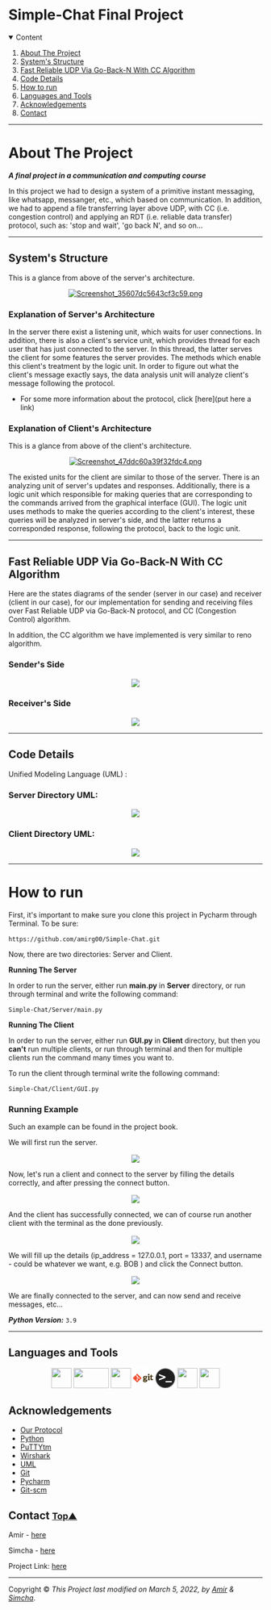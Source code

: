 # Simple-Chat Final Project


<!-- TABLE OF CONTENTS -->
<details open="open">
  <summary>Content</summary>
  <ol>
    <li><a href="#about-the-project">About The Project</a></li>
    <li><a href="#plot-graph">System's Structure</a></li>
    <li><a href="#algorithms">Fast Reliable UDP Via Go-Back-N With CC Algorithm</a></li>
    <li><a href="#code-details">Code Details</a></li>
    <li><a href="#how-to-run">How  to run</a></li>
    <li><a href="#languages-and-tools">Languages and Tools</a></li>
    <li><a href="#acknowledgements">Acknowledgements</a></li>
    <li><a href="#contact">Contact</a></li>
  </ol>
</details>

----------------

<!-- ABOUT THE PROJECT -->
# About The Project
**_A final project in a communication and computing course_**

In this project we had to design a system of a primitive instant messaging, 
like whatsapp, messanger, etc., which based on communication. In addition, 
we had to append a file transferring layer above UDP, with CC (i.e. congestion control)
and applying an RDT (i.e. reliable data transfer) protocol, such as: 'stop and wait', 'go back N', and so on... 


---------------

<!-- System's Structure -->
## System's Structure
This is a glance from above of the server's architecture. 
<p align="center">
<a href="https://gifyu.com/image/SMWtE"><img src="https://s7.gifyu.com/images/Screenshot_35607dc5643cf3c59.png" alt="Screenshot_35607dc5643cf3c59.png" border="0" /></a>
</p>

### Explanation of Server's Architecture 

In the server there exist a listening unit, which waits for user connections.
In addition, there is also a client's service unit, which provides 
thread for each user that has just connected to the server. In this 
thread, the latter serves the client for some features the server provides.
The methods which enable this client's treatment by the logic unit.
In order to figure out what the client's message exactly says, 
the data analysis unit will analyze client's message following the protocol.

- For some more information about the protocol, click [here](put here a link)


### Explanation of Client's Architecture 

This is a glance from above of the client's architecture. 

<p align="center">
<a href="https://gifyu.com/image/SMWtG"><img src="https://s7.gifyu.com/images/Screenshot_47ddc60a39f32fdc4.png" alt="Screenshot_47ddc60a39f32fdc4.png" border="0" /></a></p>

The existed units for the client are similar to those of the server. There is 
an analyzing unit of server's updates and responses. Additionally, there is 
a logic unit which responsible for making queries that are corresponding to 
the commands arrived from the graphical interface (GUI). The logic
unit uses methods to make the queries according to the client's interest,
these queries will be analyzed in server's side, and the latter
returns a corresponded response, following the protocol, back to the logic unit.

---
<!-- fast reliable udp via go-back-n with cc algorithm -->

## Fast Reliable UDP Via Go-Back-N With CC Algorithm

Here are the states diagrams of the sender (server in our case) and receiver (client in our case),
for our implementation for sending and receiving files over Fast Reliable UDP via Go-Back-N
protocol, and CC (Congestion Control) algorithm. 

In addition, the CC algorithm we have implemented 
is very similar to reno algorithm. 

### Sender's Side
<p align="center">
<img align="center" src="https://s7.gifyu.com/images/Fast_realble_UDP_with_CC.drawio-1.png" />
</p>



### Receiver's Side
<p align="center">
<img align="center" src="https://s7.gifyu.com/images/Fast_reliable_UDP_reciver_side.drawio.png" />
</p>

---

<!-- code-details -->


## Code Details


Unified Modeling Language (UML) :

### Server Directory UML: 
<p align="center">
<img align="center" src="https://s7.gifyu.com/images/Server_UML.png" />
</p>

### Client Directory UML: 
<p align="center">
<img align="center" src="https://s7.gifyu.com/images/Client_UMLbd7e5c4206323673.png" />
</p>

---------

<!-- how-to-run -->
# How to run


First, it's important to make sure you clone this project in Pycharm through Terminal.
To be sure:
```
https://github.com/amirg00/Simple-Chat.git
```
Now, there are two directories: Server and Client.  

**Running The Server**

In order to run the server, either run **main.py** in **Server** directory, or run through terminal and write 
the following command: 

```
Simple-Chat/Server/main.py
```


**Running The Client**

In order to run the server, either run **GUI.py** in **Client** directory,
but then you **can't** run multiple clients, or run through terminal and then for 
multiple clients run the command many times you want to. 
 
To run the client through terminal write the following command: 

```
Simple-Chat/Client/GUI.py
```

### Running Example

Such an example can be found in the project book. 

We will first run the server.

<p align="center">
<img align="center" src="https://s7.gifyu.com/images/Screenshot_9.png" />
</p>

Now, let's run a client and connect to the server by filling the details correctly, and after pressing the connect button.


<p align="center">
<img align="center" src="https://s7.gifyu.com/images/Screenshot_103154d41d5317d169.png" />
</p>

And the client has successfully connected, we can of course
run another client with the terminal as the done previously. 

<p align="center">
<img align="center" src="https://s7.gifyu.com/images/Screenshot_7a2cf794903b3c8bd.png" />
</p>

We will fill up the details (ip_address = 127.0.0.1, port = 13337, and username - could be whatever we want, e.g. BOB ) and click the Connect button.


<p align="center">
<img align="center" src="https://s7.gifyu.com/images/Screenshot_146705e437e86b6412.png" />
</p>

We are finally connected to the server, and can now send and receive 
messages, etc...


_**Python Version:**_ ```3.9```

---------


## Languages and Tools

 <div align="center">
 <code><img height="40" width="40" src="https://upload.wikimedia.org/wikipedia/commons/thumb/c/c3/Python-logo-notext.svg/1200px-Python-logo-notext.svg.png"></code>  <code><img height="40" width="70" src="https://upload.wikimedia.org/wikipedia/commons/d/d5/UML_logo.svg"/></code>
 <code><img height="40" width="40" src="https://upload.wikimedia.org/wikipedia/commons/thumb/1/1d/PyCharm_Icon.svg/1024px-PyCharm_Icon.svg.png"/></code>
 <code><img height="40" width="40" src="https://raw.githubusercontent.com/github/explore/80688e429a7d4ef2fca1e82350fe8e3517d3494d/topics/git/git.png"></code>
 <code><img height="40" width="40" src="https://raw.githubusercontent.com/github/explore/80688e429a7d4ef2fca1e82350fe8e3517d3494d/topics/terminal/terminal.png"></code>
 <code><img height="40" width="40" src="https://upload.wikimedia.org/wikipedia/commons/b/b6/PuTTY_icon_128px.png"></code>
 <code><img height="40" width="40" src="https://media.trustradius.com/product-logos/dT/3e/JWKABGMWXUZ3.PNG"></code>
 </div>


<!-- ACKNOWLEDGEMENTS -->
## Acknowledgements
* [Our Protocol](https://docs.google.com/document/d/1jNmEHspdIJdHrGw9TxRJ0lU0Rt1J5uhz/edit?usp=sharing&ouid=110205518348656225965&rtpof=true&sd=true)
* [Python](https://www.python.org/)
* [PuTTYtm](https://en.wikipedia.org/wiki/PuTTY)
* [Wirshark](https://he.wikipedia.org/wiki/Wireshark)
* [UML](https://en.wikipedia.org/wiki/Unified_Modeling_Language)
* [Git](https://git-scm.com/)
* [Pycharm](https://www.jetbrains.com/pycharm/)
* [Git-scm](https://git-scm.com/book/en/v2/Getting-Started-Installing-Git)


<!-- CONTACT -->
## Contact <small>[Top▲](object-oriented-programming-exercise-3)</small>


 Amir - [here](https://github.com/amirg00/)
 
 Simcha - [here](https://github.com/SimchaTeich)

Project Link: [here](https://github.com/amirg00/Simple-Chat)

___

Copyright © _This Project last modified on March 5, 2022, by [Amir](https://github.com/amirg00/) & [Simcha](https://github.com/SimchaTeich)_.
